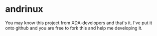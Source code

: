 andrinux
========

You may know this project from XDA-developers and that's it. I've put it onto github and you are free to fork this and help me developing it.